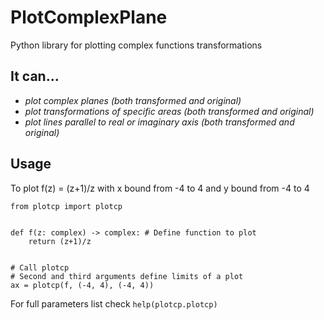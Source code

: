 # PlotComplexPlane

Python library for plotting complex functions transformations

## It can...

- *plot complex planes (both transformed and original)*
- *plot transformations of specific areas (both transformed and original)*
- *plot lines parallel to real or imaginary axis (both transformed and original)*

## Usage
To plot f(z) = (z+1)/z with x bound from -4 to 4 and y bound from -4 to 4

```python3
from plotcp import plotcp


def f(z: complex) -> complex: # Define function to plot
    return (z+1)/z


# Call plotcp
# Second and third arguments define limits of a plot
ax = plotcp(f, (-4, 4), (-4, 4))
```
For full parameters list check ```help(plotcp.plotcp)```

